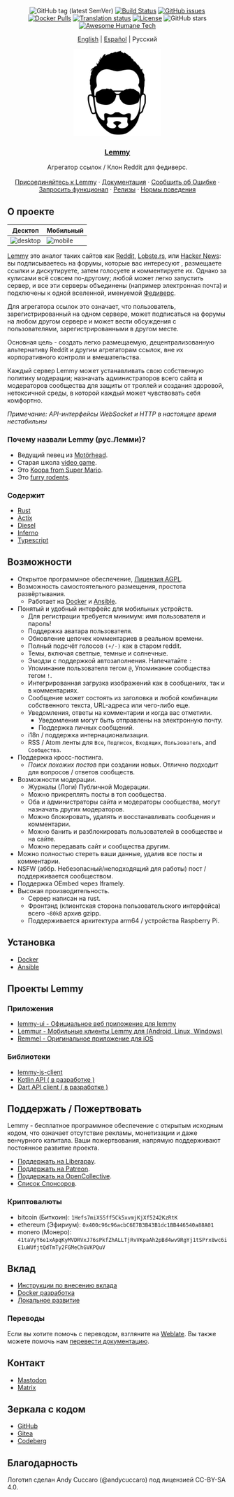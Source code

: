 <div align="center">

![GitHub tag (latest SemVer)](https://img.shields.io/github/tag/LemmyNet/lemmy.svg)
[![Build Status](https://cloud.drone.io/api/badges/LemmyNet/lemmy/status.svg)](https://cloud.drone.io/LemmyNet/lemmy/)
[![GitHub issues](https://img.shields.io/github/issues-raw/LemmyNet/lemmy.svg)](https://github.com/LemmyNet/lemmy/issues)
[![Docker Pulls](https://img.shields.io/docker/pulls/dessalines/lemmy.svg)](https://cloud.docker.com/repository/docker/dessalines/lemmy/)
[![Translation status](http://weblate.yerbamate.ml/widgets/lemmy/-/lemmy/svg-badge.svg)](http://weblate.yerbamate.ml/engage/lemmy/)
[![License](https://img.shields.io/github/license/LemmyNet/lemmy.svg)](LICENSE)
![GitHub stars](https://img.shields.io/github/stars/LemmyNet/lemmy?style=social)
[![Awesome Humane Tech](https://raw.githubusercontent.com/humanetech-community/awesome-humane-tech/main/humane-tech-badge.svg?sanitize=true)](https://github.com/humanetech-community/awesome-humane-tech)
</div>

<p align="center">
  <a href="../README.md">English</a> |
  <a href="README.ru.md">Español</a> |
  <span>Русский</span>
</p>

<p align="center">
  <a href="https://join.lemmy.ml/" rel="noopener">
 <img width=200px height=200px src="https://raw.githubusercontent.com/LemmyNet/lemmy-ui/main/src/assets/icons/favicon.svg"></a>

 <h3 align="center"><a href="https://join.lemmy.ml">Lemmy</a></h3>
  <p align="center">
    Агрегатор ссылок / Клон Reddit для федиверс.
    <br />
    <br />
    <a href="https://join.lemmy.ml">Присоединяйтесь к Lemmy</a>
    ·
    <a href="https://join.lemmy.ml/docs/en/index.html">Документация</a>
    ·
    <a href="https://github.com/LemmyNet/lemmy/issues">Сообщить об Ошибке</a>
    ·
    <a href="https://github.com/LemmyNet/lemmy/issues">Запросить функционал</a>
    ·
    <a href="https://github.com/LemmyNet/lemmy/blob/main/RELEASES.md">Релизы</a>
    ·
    <a href="https://join.lemmy.ml/docs/en/code_of_conduct.html">Нормы поведения</a>
  </p>
</p>

## О проекте

Десктоп|Мобильный
---|---
![desktop](https://raw.githubusercontent.com/LemmyNet/joinlemmy-site/main/src/assets/images/main_img.webp)|![mobile](https://raw.githubusercontent.com/LemmyNet/joinlemmy-site/main/src/assets/images/mobile_pic.webp)

[Lemmy](https://github.com/LemmyNet/lemmy) это аналог таких сайтов как [Reddit](https://reddit.com), [Lobste.rs](https://lobste.rs), или [Hacker News](https://news.ycombinator.com/): вы подписываетесь на форумы, которые вас интересуют , размещаете ссылки и дискутируете, затем голосуете и комментируете их. Однако за кулисами всё совсем по-другому; любой может легко запустить сервер, и все эти серверы объединены (например электронная почта) и подключены к одной вселенной, именуемой [Федиверс](https://ru.wikipedia.org/wiki/Fediverse).

Для агрегатора ссылок это означает, что пользователь, зарегистрированный на одном сервере, может подписаться на форумы на любом другом сервере и может вести обсуждения с пользователями, зарегистрированными в другом месте.

Основная цель - создать легко размещаемую, децентрализованную альтернативу Reddit и другим агрегаторам ссылок, вне их корпоративного контроля и вмешательства. 

Каждый сервер Lemmy может устанавливать свою собственную политику модерации; назначать администраторов всего сайта и модераторов сообщества для защиты от троллей и создания здоровой, нетоксичной среды, в которой каждый может чувствовать себя комфортно. 

*Примечание: API-интерфейсы WebSocket и HTTP в настоящее время нестабильны*

### Почему назвали Lemmy (рус.Лемми)?

- Ведущий певец из [Motörhead](https://invidio.us/watch?v=pWB5JZRGl0U).
- Старая школа [video game](<https://en.wikipedia.org/wiki/Lemmings_(video_game)>).
- Это [Koopa from Super Mario](https://www.mariowiki.com/Lemmy_Koopa).
- Это [furry rodents](http://sunchild.fpwc.org/lemming-the-little-giant-of-the-north/).

### Содержит

- [Rust](https://www.rust-lang.org)
- [Actix](https://actix.rs/)
- [Diesel](http://diesel.rs/)
- [Inferno](https://infernojs.org)
- [Typescript](https://www.typescriptlang.org/)

## Возможности

- Открытое программное обеспечение, [Лицензия AGPL](/LICENSE).
- Возможность самостоятельного размещения, простота развёртывания.
  - Работает на [Docker](https://join.lemmy.ml/docs/en/administration/install_docker.html) и [Ansible](https://join.lemmy.ml/docs/en/administration/install_ansible.html).
- Понятый и удобный интерфейс для мобильных устройств.
  - Для регистрации требуется минимум: имя пользователя и пароль!
  - Поддержка аватара пользователя.
  - Обновление цепочек комментариев в реальном времени.
  - Полный подсчёт голосов `(+/-)` как в старом reddit.
  - Темы, включая светлые, темные и солнечные.
  - Эмодзи с поддержкой автозаполнения. Напечатайте `:`
  - Упоминание пользователя тегом `@`, Упоминание сообщества тегом `!`.
  - Интегрированная загрузка изображений как в сообщениях, так и в комментариях.
  - Сообщение может состоять из заголовка и любой комбинации собственного текста, URL-адреса или чего-либо еще.
  - Уведомления, ответы на комментарии и когда вас отметили.
    - Уведомления могут быть отправлены на электронную почту.
    - Поддержка личных сообщений.
  - i18n / поддержка интернационализации.
  - RSS / Atom ленты для `Все`, `Подписок`, `Входящих`, `Пользователь`, and `Сообщества`.
- Поддержка кросс-постинга.
  - *Поиск похожих постов* при создании новых. Отлично подходит для вопросов / ответов сообществ.
- Возможности модерации.
  - Журналы (Логи) Публичной Модерации.
  - Можно прикреплять посты в топ сообщества.
  - Оба и администраторы сайта и модераторы сообщества, могут назначать других модераторов. 
  - Можно блокировать, удалять и восстанавливать сообщения и комментарии.
  - Можно банить и разблокировать пользователей в сообществе и на сайте.
  - Можно передавать сайт и сообщества другим. 
- Можно полностью стереть ваши данные, удалив все посты и комментарии. 
- NSFW (аббр. Небезопасный/неподходящий для работы) пост / поддерживается сообществом.
- Поддержка OEmbed через Iframely.
- Высокая производительность.
  - Сервер написан на rust.
  - Фронтэнд (клиентская сторона пользовательского интерфейса) всего `~80kB` архив gzipp.
  - Поддерживается архитектура arm64 / устройства Raspberry Pi.

## Установка

- [Docker](https://join.lemmy.ml/docs/en/administration/install_docker.html)
- [Ansible](https://join.lemmy.ml/docs/en/administration/install_ansible.html)

## Проекты Lemmy

### Приложения

- [lemmy-ui - Официальное веб приложение для lemmy](https://github.com/LemmyNet/lemmy-ui)
- [Lemmur - Мобильные клиенты Lemmy для (Android, Linux, Windows)](https://github.com/krawieck/lemmur)
- [Remmel - Оригинальное приложение для iOS](https://github.com/uuttff8/Lemmy-iOS)

### Библиотеки

- [lemmy-js-client](https://github.com/LemmyNet/lemmy-js-client)
- [Kotlin API ( в разработке )](https://github.com/eiknat/lemmy-client)
- [Dart API client ( в разработке )](https://github.com/krawieck/lemmy_api_client)

## Поддержать / Пожертвовать

Lemmy - бесплатное программное обеспечение с открытым исходным кодом, что означает отсутствие рекламы, монетизации и даже венчурного капитала. Ваши пожертвования, напрямую поддерживают постоянное развитие проекта.

- [Поддержать на Liberapay](https://liberapay.com/Lemmy).
- [Поддержать на Patreon](https://www.patreon.com/dessalines).
- [Поддержать на OpenCollective](https://opencollective.com/lemmy).
- [Список Спонсоров](https://join.lemmy.ml/sponsors).

### Криптовалюты

- bitcoin (Биткоин): `1Hefs7miXS5ff5Ck5xvmjKjXf5242KzRtK`
- ethereum (Эфириум): `0x400c96c96acbC6E7B3B43B1dc1BB446540a88A01`
- monero (Монеро): `41taVyY6e1xApqKyMVDRVxJ76sPkfZhALLTjRvVKpaAh2pBd4wv9RgYj1tSPrx8wc6iE1uWUfjtQdTmTy2FGMeChGVKPQuV`

## Вклад

- [Инструкции по внесению вклада](https://join.lemmy.ml/docs/en/contributing/contributing.html)
- [Docker разработка](https://join.lemmy.ml/docs/en/contributing/docker_development.html)
- [Локальное развитие](https://join.lemmy.ml/docs/en/contributing/local_development.html)

### Переводы

Если вы хотите помочь с переводом, взгляните на [Weblate](https://weblate.yerbamate.ml/projects/lemmy/joinlemmy/ru/). Вы также можете помочь нам [перевести документацию](https://github.com/LemmyNet/lemmy-docs#adding-a-new-language).

## Контакт

- [Mastodon](https://mastodon.social/@LemmyDev)
- [Matrix](https://matrix.to/#/#lemmy:matrix.org)

## Зеркала с кодом

- [GitHub](https://github.com/LemmyNet/lemmy)
- [Gitea](https://yerbamate.ml/LemmyNet/lemmy)
- [Codeberg](https://codeberg.org/LemmyNet/lemmy)

## Благодарность

Логотип сделан Andy Cuccaro (@andycuccaro) под лицензией CC-BY-SA 4.0.
